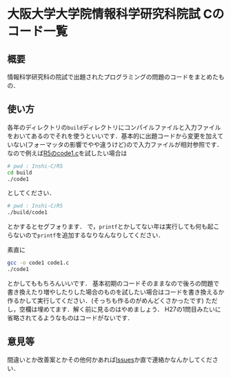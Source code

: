 # 大阪大学大学院情報科学研究科院試 Cのコード一覧
## 概要
情報科学研究科の院試で出題されたプログラミングの問題のコードをまとめたもの．
## 使い方
各年のディレクトリの`build`ディレクトリにコンパイルファイルと入力ファイルをおいてあるのでそれを使うといいです．基本的に出題コードから変更を加えていない(フォーマッタの影響でやや違うけど)ので入力ファイルが相対参照です．なので例えば[R5のcode1.c](/R5/code1.c)を試したい場合は
```bash
# pwd : Inshi-C/R5
cd build
./code1
```
としてください．
```bash
# pwd : Inshi-C/R5
./build/code1
```
とかするとセグフォります．
で，`printf`とかしてない年は実行しても何も起こらないので`printf`を追加するなりなんなりしてください．

素直に
```bash
gcc -o code1 code1.c
./code1
```
とかしてももちろんいいです．
基本初期のコードそのままなので後ろの問題で書き換えたり増やしたりした場合のものを試したい場合はコードを書き換えるか作るかして実行してください．(そっちも作るのがめんどくさかったです)
ただし，空欄は埋めてます．解く前に見るのはやめましょう．
H27の1問目みたいに省略されてるようなものはコードがないです．
## 意見等
間違いとか改善案とかその他何かあれば[Issues](https://github.com/littlegirl0820/Inshi-C/issues)か直で連絡かなんかしてください．